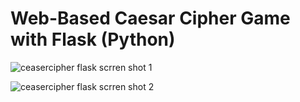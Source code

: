 # Web-Based Caesar Cipher Game with Flask (Python)

![ceasercipher flask scrren shot 1](https://github.com/Abdulkaif/Web-Based-Caesar-Cipher-Game-with-Flask-Python-/assets/106536144/a21a8b7d-faa9-45f2-9487-906a3a76d417)


![ceasercipher flask scrren shot 2](https://github.com/Abdulkaif/Web-Based-Caesar-Cipher-Game-with-Flask-Python-/assets/106536144/f8e87c6c-bcf9-43dc-8549-a44cb9d31727)


